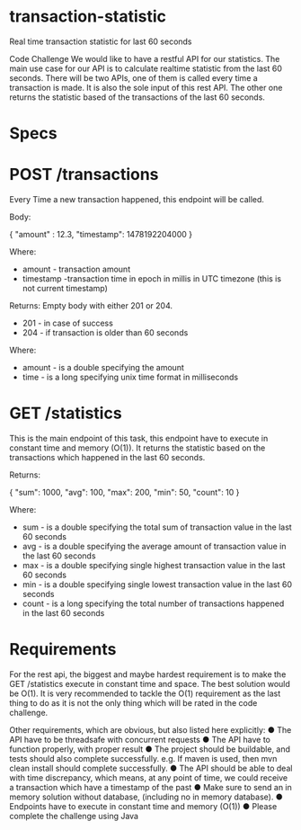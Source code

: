 # transaction-statistic
Real time transaction statistic for last 60 seconds

 Code Challenge
We would like to have a restful API for our statistics. The main use case for our API is to calculate realtime statistic from the last 60 seconds. There will be two APIs, one of them is called every time a transaction is made. It is also the sole input of this rest API. The other one returns the statistic based of the transactions of the last 60 seconds.

# Specs
# POST /transactions

Every Time a new transaction happened, this endpoint will be called. 

Body:

{ 
  "amount" : 12.3, 
  "timestamp": 1478192204000
}

Where:
  - amount - transaction amount
  - timestamp -transaction time in epoch in millis in UTC timezone (this is not current
timestamp)

Returns: Empty body with either 201 or 204.
  - 201 - in case of success
  - 204 - if transaction is older than 60 seconds

Where:
  - amount - is a double specifying the amount
  - time - is a long specifying unix time format in milliseconds 
  
# GET /statistics

This is the main endpoint of this task, this endpoint have to execute in constant time and memory (O(1)). It returns the statistic based on the transactions which happened in the last 60 seconds.

Returns:

{
  "sum": 1000, 
  "avg": 100, 
  "max": 200, 
  "min": 50, 
  "count": 10
}

Where:
  - sum - is a double specifying the total sum of transaction value in the last 60 seconds
  - avg - is a double specifying the average amount of transaction value in the last 60 seconds
  - max - is a double specifying single highest transaction value in the last 60 seconds
  - min - is a double specifying single lowest transaction value in the last 60 seconds
  - count - is a long specifying the total number of transactions happened in the last 60 seconds

# Requirements
For the rest api, the biggest and maybe hardest requirement is to make the GET /statistics execute in constant time and space. The best solution would be O(1). It is very recommended to tackle the O(1) requirement as the last thing to do as it is not the only thing which will be rated in the code challenge.

Other requirements, which are obvious, but also listed here explicitly:
● The API have to be threadsafe with concurrent requests
● The API have to function properly, with proper result
● The project should be buildable, and tests should also complete successfully. e.g. If
maven is used, then mvn clean install should complete successfully.
● The API should be able to deal with time discrepancy, which means, at any point of time,
we could receive a transaction which have a timestamp of the past
● Make sure to send an in memory solution without database, (including no in memory
database).
● Endpoints have to execute in constant time and memory (O(1))
● Please complete the challenge using Java

